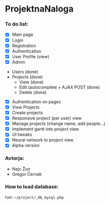 # ProjektnaNaloga
### To do list:
- [x] Main page
- [x] Login
- [x] Registration
- [x] Authentication
- [x] User Profile (view)
- [x] Admin 
 - Users (done)
 - Projects (done)
   - View (done)
   - Edit (autocomplete + AJAX POST (done)
   - Delete (done)
- [x] Authentication on pages
- [x] View Projects
- [x] Create projects
- [x] Responsive project (per user) view
- [x] Manage projects (change name, add people...)
- [x] Implement gantt into project view
- [x] UI tweaks
- [x] Neural network to project view
- [x] Alpha version

### Avtorja:
- Nejc Žun
- Gregor Černak

### How to load database:
run:
```~/project/_db_mysql.php```

